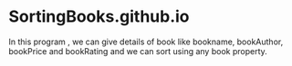 # SortingBooks.github.io
In this program , we can give details of book like bookname, bookAuthor, bookPrice and bookRating and we can sort using any book property.
